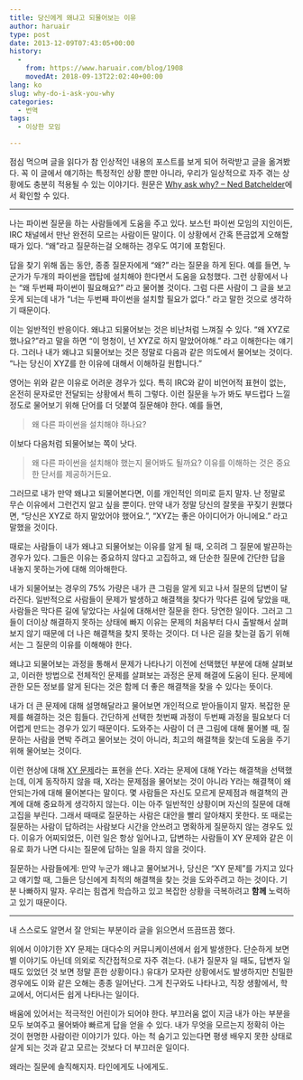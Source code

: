 ```yaml
---
title: 당신에게 왜냐고 되물어보는 이유
author: haruair
type: post
date: 2013-12-09T07:43:05+00:00
history:
  - 
    from: https://www.haruair.com/blog/1908
    movedAt: 2018-09-13T22:02:40+00:00
lang: ko
slug: why-do-i-ask-you-why
categories:
  - 번역
tags:
  - 이상한 모임

---
```

점심 먹으며 글을 읽다가 참 인상적인 내용의 포스트를 보게 되어 허락받고 글을 옮겨봤다. 꼭 이 글에서 얘기하는 특정적인 상황 뿐만 아니라, 우리가 일상적으로 자주 겪는 상황에도 충분히 적용될 수 있는 이야기다. 원문은 [Why ask why? &#8211; Ned Batchelder][1]에서 확인할 수 있다.

* * *

나는 파이썬 질문을 하는 사람들에게 도움을 주고 있다. 보스턴 파이썬 모임의 지인이든, IRC 채널에서 만난 완전히 모르는 사람이든 말이다. 이 상황에서 간혹 뜬금없게 오해할 때가 있다. &#8220;왜&#8221;라고 질문하는걸 오해하는 경우도 여기에 포함된다.

답을 찾기 위해 돕는 동안, 종종 질문자에게 &#8220;왜?&#8221; 라는 질문을 하게 된다. 예를 들면, 누군가가 두개의 파이썬을 랩탑에 설치해야 한다면서 도움을 요청했다. 그런 상황에서 나는 &#8220;왜 두번째 파이썬이 필요해요?&#8221; 라고 물어볼 것이다. 그럼 다른 사람이 그 글을 보고 웃게 되는데 내가 &#8220;너는 두번째 파이썬을 설치할 필요가 없다.&#8221; 라고 말한 것으로 생각하기 때문이다.

이는 일반적인 반응이다. 왜냐고 되물어보는 것은 비난처럼 느껴질 수 있다. &#8220;왜 XYZ로 했나요?&#8221;라고 말을 하면 &#8220;이 멍청이, 넌 XYZ로 하지 말았어야해.&#8221; 라고 이해한다는 얘기다. 그러나 내가 왜냐고 되물어보는 것은 정말로 다음과 같은 의도에서 물어보는 것이다. &#8220;나는 당신이 XYZ를 한 이유에 대해서 이해하길 원합니다.&#8221;

영어는 위와 같은 이유로 어려운 경우가 있다. 특히 IRC와 같이 비언어적 표현이 없는, 온전히 문자로만 전달되는 상황에서 특히 그렇다. 이런 질문을 누가 봐도 부드럽다 느낄 정도로 물어보기 위해 단어를 더 덧붙여 질문해야 한다. 예를 들면,

> 왜 다른 파이썬을 설치해야 하나요? 

이보다 다음처럼 되물어보는 쪽이 낫다.

> 왜 다른 파이썬을 설치해야 했는지 물어봐도 될까요? 이유를 이해하는 것은 중요한 단서를 제공하거든요. 

그러므로 내가 만약 왜냐고 되물어본다면, 이를 개인적인 의미로 듣지 말자. 난 정말로 무슨 이유에서 그런건지 알고 싶을 뿐이다. 만약 내가 정말 당신의 잘못을 꾸짖기 원했다면, &#8220;당신은 XYZ로 하지 말았어야 했어요.&#8221;, &#8220;XYZ는 좋은 아이디어가 아니에요.&#8221; 라고 말했을 것이다.

때로는 사람들이 내가 왜냐고 되물어보는 이유를 알게 될 때, 오히려 그 질문에 발끈하는 경우가 있다. 그들은 이유는 중요하지 않다고 고집하고, 왜 단순한 질문에 간단한 답을 내놓지 못하는가에 대해 의아해한다.

내가 되물어보는 경우의 75% 가량은 내가 큰 그림을 알게 되고 나서 질문의 답변이 달라진다. 일반적으로 사람들이 문제가 발생하고 해결책을 찾다가 막다른 길에 닿았을 때, 사람들은 막다른 길에 닿았다는 사실에 대해서만 질문을 한다. 당연한 일이다. 그러고 그들이 더이상 해결하지 못하는 상태에 빠지 이유는 문제의 처음부터 다시 출발해서 살펴보지 않기 때문에 더 나은 해결책을 찾지 못하는 것이다. 더 나은 길을 찾는걸 돕기 위해서는 그 질문의 이유를 이해해야 한다.

왜냐고 되물어보는 과정을 통해서 문제가 나타나기 이전에 선택했던 부분에 대해 살펴보고, 이러한 방법으로 전체적인 문제를 살펴보는 과정은 문제 해결에 도움이 된다. 문제에 관한 모든 정보를 알게 된다는 것은 함께 더 좋은 해결책을 찾을 수 있다는 뜻이다.

내가 더 큰 문제에 대해 설명해달라고 물어보면 개인적으로 받아들이지 말자. 복잡한 문제를 해결하는 것은 힘들다. 간단하게 선택한 첫번째 과정이 두번째 과정을 필요보다 더 어렵게 만드는 경우가 있기 때문이다. 도와주는 사람이 더 큰 그림에 대해 물어볼 때, 질문하는 사람을 면박 주려고 물어보는 것이 아니라, 최고의 해결책을 찾는데 도움을 주기 위해 물어보는 것이다.

이런 현상에 대해 [XY 문제][2]라는 표현을 쓴다. X라는 문제에 대해 Y라는 해결책을 선택했는데, 이게 동작하지 않을 때, X라는 문제점을 물어보는 것이 아니라 Y라는 해결책이 왜 안되는가에 대해 물어본다는 말이다. 몇 사람들은 자신도 모르게 문제점과 해결책의 관계에 대해 중요하게 생각하지 않는다. 이는 아주 일반적인 상황이며 자신의 질문에 대해 고집을 부린다. 그래서 때때로 질문하는 사람은 대안을 빨리 알아채지 못한다. 또 때로는 질문하는 사람이 답하려는 사람보다 시간을 안쓰려고 명확하게 질문하지 않는 경우도 있다. 이유가 어찌되었든, 이런 일은 항상 일어나고, 답변하는 사람들이 XY 문제와 같은 이유로 화가 나면 다시는 질문에 답하는 일을 하지 않을 것이다.

질문하는 사람들에게: 만약 누군가 왜냐고 물어보거나, 당신은 &#8220;XY 문제&#8221;를 가지고 있다고 얘기할 때, 그들은 당신에게 최적의 해결책을 찾는 것을 도와주려고 하는 것이다. 기분 나빠하지 말자. 우리는 힘겹게 학습하고 있고 복잡한 상황을 극복하려고 **함께** 노력하고 있기 때문이다.

* * *

내 스스로도 알면서 잘 안되는 부분이라 글을 읽으면서 뜨끔뜨끔 했다.

위에서 이야기한 XY 문제는 대다수의 커뮤니케이션에서 쉽게 발생한다. 단순하게 보면 별 이야기도 아닌데 의외로 직간접적으로 자주 겪는다. (내가 질문자 일 때도, 답변자 일 때도 있었던 것 보면 정말 흔한 상황이다.) 유대가 모자란 상황에서도 발생하지만 친밀한 경우에도 이와 같은 오해는 종종 일어난다. 그게 친구와도 나타나고, 직장 생활에서, 학교에서, 어디서든 쉽게 나타나는 일이다.

배움에 있어서는 적극적인 어린이가 되어야 한다. 부끄러움 없이 지금 내가 아는 부분을 모두 보여주고 물어봐야 빠르게 답을 얻을 수 있다. 내가 무엇을 모르는지 정확히 아는 것이 현명한 사람이란 이야기가 있다. 아는 척 숨기고 있는다면 평생 배우지 못한 상태로 살게 되는 것과 같고 모르는 것보다 더 부끄러운 일이다.

왜라는 질문에 솔직해지자. 타인에게도 나에게도.

 [1]: http://nedbatchelder.com/blog/201312/why_ask_why.html
 [2]: http://meta.stackoverflow.com/questions/66377/what-is-the-xy-problem/66378#66378